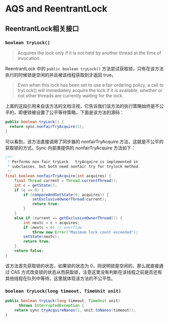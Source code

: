 # AQS and ReentrantLock

## ReentrantLock相关接口

### `boolean tryLock()`

> Acquires the lock only if it is not held by another thread at the time of invocation.

ReentrantLock 中的 `public boolean tryLock()` 方法尝试获取锁，只有在该方法执行的时候锁是空闲的并且被该线程获取到才返回 true。

> Even when this lock has been set to use a fair ordering policy, a call to tryLock() will immediately acquire the lock if it is available, whether or not other threads are currently waiting for the lock.

上面的这段引用来自该方法的文档注视，它告诉我们该方法的执行策略始终是不公平的，即便锁被设置了公平等待策略。下面是该方法的源码：

```java
public boolean tryLock() {
  return sync.nonfairTryAcquire(1);
}
```

可以看到，该方法直接调用了同步器的 nonfairTryAcquire 方法，这就是不公平的获取锁的方式。Sync 内部类提供的 nonfairTryAcquire 方法如下：

```java
/**
 * Performs non-fair tryLock.  tryAcquire is implemented in
 * subclasses, but both need nonfair try for trylock method.
 */
final boolean nonfairTryAcquire(int acquires) {
    final Thread current = Thread.currentThread();
    int c = getState();
    if (c == 0) {
        if (compareAndSetState(0, acquires)) {
            setExclusiveOwnerThread(current);
            return true;
        }
    }
    else if (current == getExclusiveOwnerThread()) {
        int nextc = c + acquires;
        if (nextc < 0) // overflow
            throw new Error("Maximum lock count exceeded");
        setState(nextc);
        return true;
    }
    return false;
}
```

该方法首先获取锁的状态，如果锁的状态为 0，则说明锁是空闲的，那么就直接通过 CAS 方式改变锁的状态从而获取锁，注意这里没有判断在该线程之前是否还有其他线程在队列中等待，这里就体现该方法的不公平性。

### `boolean tryLock(long timeout, TimeUnit unit)`

```java
public boolean tryLock(long timeout, TimeUnit unit)
	  throws InterruptedException {
    return sync.tryAcquireNanos(1, unit.toNanos(timeout));
}
```

